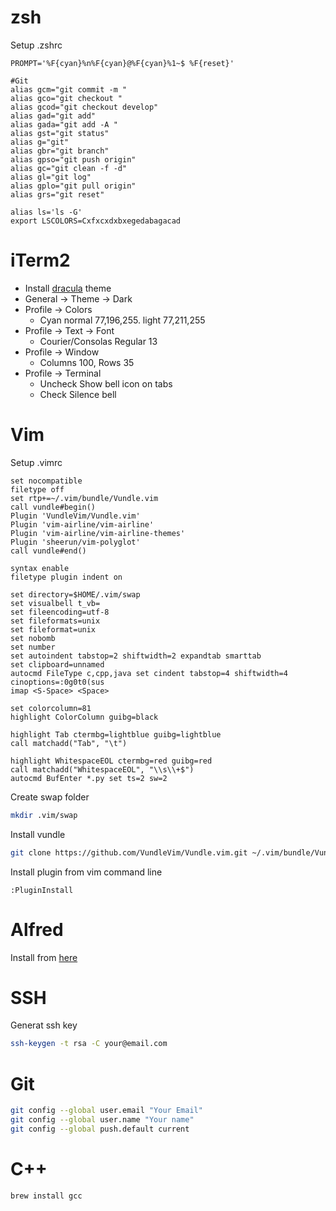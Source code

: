 # zsh

Setup .zshrc

```zsh:.zshrc
PROMPT='%F{cyan}%n%F{cyan}@%F{cyan}%1~$ %F{reset}'

#Git
alias gcm="git commit -m "
alias gco="git checkout "
alias gcod="git checkout develop"
alias gad="git add"
alias gada="git add -A "
alias gst="git status"
alias g="git"
alias gbr="git branch"
alias gpso="git push origin"
alias gc="git clean -f -d"
alias gl="git log"
alias gplo="git pull origin"
alias grs="git reset"

alias ls='ls -G'
export LSCOLORS=Cxfxcxdxbxegedabagacad
```

# iTerm2

* Install [dracula](https://draculatheme.com/iterm) theme
* General -> Theme -> Dark
* Profile -> Colors
    - Cyan normal 77,196,255. light 77,211,255
* Profile -> Text -> Font
    - Courier/Consolas Regular 13
* Profile -> Window
    - Columns 100, Rows 35
* Profile -> Terminal 
    - Uncheck Show bell icon on tabs
    - Check Silence bell

# Vim

Setup .vimrc

```vim:.vimrc
set nocompatible
filetype off
set rtp+=~/.vim/bundle/Vundle.vim
call vundle#begin()
Plugin 'VundleVim/Vundle.vim'
Plugin 'vim-airline/vim-airline'
Plugin 'vim-airline/vim-airline-themes'
Plugin 'sheerun/vim-polyglot'
call vundle#end()

syntax enable
filetype plugin indent on

set directory=$HOME/.vim/swap
set visualbell t_vb=
set fileencoding=utf-8
set fileformats=unix
set fileformat=unix
set nobomb
set number
set autoindent tabstop=2 shiftwidth=2 expandtab smarttab
set clipboard=unnamed
autocmd FileType c,cpp,java set cindent tabstop=4 shiftwidth=4 cinoptions=:0g0t0(sus
imap <S-Space> <Space>

set colorcolumn=81
highlight ColorColumn guibg=black

highlight Tab ctermbg=lightblue guibg=lightblue
call matchadd("Tab", "\t")

highlight WhitespaceEOL ctermbg=red guibg=red
call matchadd("WhitespaceEOL", "\\s\\+$")
autocmd BufEnter *.py set ts=2 sw=2
```

Create swap folder

```sh
mkdir .vim/swap 
```

Install vundle 

```zsh
git clone https://github.com/VundleVim/Vundle.vim.git ~/.vim/bundle/Vundle.vim
```

Install plugin from vim command line

```
:PluginInstall
```

# Alfred

Install from [here](https://www.alfredapp.com/)

# SSH

Generat ssh key

```bash
ssh-keygen -t rsa -C your@email.com
```

# Git

```bash
git config --global user.email "Your Email"
git config --global user.name "Your name"
git config --global push.default current
```

# C++

```bash
brew install gcc
```